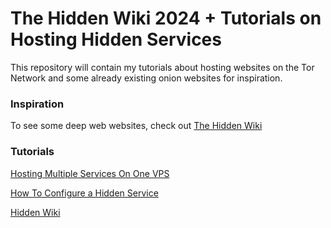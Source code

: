 # The Hidden Wiki 2024 + Tutorials on Hosting Hidden Services
This repository will contain my tutorials about hosting websites on the Tor Network and some already existing onion websites for inspiration.

### Inspiration
To see some deep web websites, check out [The Hidden Wiki](https://hiddenwiki.cc)


### Tutorials
[Hosting Multiple Services On One VPS](https://github.com/hwik2025/hidden-services/blob/main/hosting-multiple-services.md)

[How To Configure a Hidden Service](https://github.com/hwik2025/hidden-services/blob/main/how-to-configure-a-hidden-service.md)

[Hidden Wiki](https://hiddenwiki.live)

